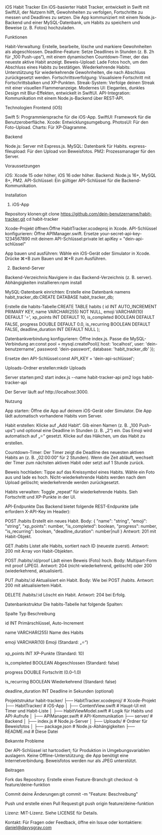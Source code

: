 iOS Habit Tracker
Ein iOS-basierter Habit Tracker, entwickelt in Swift mit SwiftUI, der Nutzern hilft, Gewohnheiten zu verfolgen, Fortschritte zu messen und Deadlines zu setzen. Die App kommuniziert mit einem Node.js-Backend und einer MySQL-Datenbank, um Habits zu speichern und Beweise (z. B. Fotos) hochzuladen.
 
Funktionen

Habit-Verwaltung: Erstelle, bearbeite, lösche und markiere Gewohnheiten als abgeschlossen.
Deadline-Feature: Setze Deadlines in Stunden (z. B. 2h für „100 Push-ups“), mit einem dynamischen Countdown-Timer, der das neueste aktive Habit anzeigt.
Beweis-Upload: Lade Fotos hoch, um den Abschluss eines Habits zu bestätigen.
Wiederkehrende Habits: Unterstützung für wiederkehrende Gewohnheiten, die nach Abschluss zurückgesetzt werden.
Fortschrittsverfolgung: Visualisiere Fortschritt mit Fortschrittsbalken und XP-Punkten.
Streak-System: Verfolge deinen Streak mit einer visuellen Flammenanzeige.
Modernes UI: Elegantes, dunkles Design mit Blur-Effekten, entwickelt in SwiftUI.
API-Integration: Kommunikation mit einem Node.js-Backend über REST-API.

Technologien
Frontend (iOS)

Swift 5: Programmiersprache für die iOS-App.
SwiftUI: Framework für die Benutzeroberfläche.
Xcode: Entwicklungsumgebung.
PhotosUI: Für den Foto-Upload.
Charts: Für XP-Diagramme.

Backend

Node.js: Server mit Express.js.
MySQL: Datenbank für Habits.
express-fileupload: Für den Upload von Beweisfotos.
PM2: Prozessmanager für den Server.

Voraussetzungen

iOS: Xcode 15 oder höher, iOS 16 oder höher.
Backend: Node.js 16+, MySQL 8+, PM2.
API-Schlüssel: Ein gültiger API-Schlüssel für die Backend-Kommunikation.

Installation
1. iOS-App

Repository klonen:git clone https://github.com/dein-benutzername/habit-tracker.git
cd habit-tracker


Xcode-Projekt öffnen:Öffne HabitTracker.xcodeproj in Xcode.
API-Schlüssel konfigurieren:
Öffne APIManager.swift.
Ersetze your-secret-api-key-1234567890 mit deinem API-Schlüssel:private let apiKey = "dein-api-schlüssel"




App bauen und ausführen:
Wähle ein iOS-Gerät oder Simulator in Xcode.
Drücke ⌘+B zum Bauen und ⌘+R zum Ausführen.



2. Backend-Server

Backend-Verzeichnis:Navigiere in das Backend-Verzeichnis (z. B. server).
Abhängigkeiten installieren:npm install


MySQL-Datenbank einrichten:
Erstelle eine Datenbank namens habit_tracker_db:CREATE DATABASE habit_tracker_db;


Erstelle die habits-Tabelle:CREATE TABLE habits (
    id INT AUTO_INCREMENT PRIMARY KEY,
    name VARCHAR(255) NOT NULL,
    emoji VARCHAR(10) DEFAULT '⭐️',
    xp_points INT DEFAULT 10,
    is_completed BOOLEAN DEFAULT FALSE,
    progress DOUBLE DEFAULT 0.0,
    is_recurring BOOLEAN DEFAULT FALSE,
    deadline_duration INT DEFAULT NULL
);




Datenbankverbindung konfigurieren:
Öffne index.js.
Passe die MySQL-Verbindung an:const pool = mysql.createPool({
    host: 'localhost',
    user: 'dein-benutzername',
    password: 'dein-passwort',
    database: 'habit_tracker_db'
});


Ersetze den API-Schlüssel:const API_KEY = 'dein-api-schlüssel';




Uploads-Ordner erstellen:mkdir Uploads


Server starten:pm2 start index.js --name habit-tracker-api
pm2 logs habit-tracker-api

Der Server läuft auf http://localhost:3000.

Nutzung

App starten:
Öffne die App auf deinem iOS-Gerät oder Simulator.
Die App lädt automatisch vorhandene Habits vom Server.


Habit erstellen:
Klicke auf „Add Habit“.
Gib einen Namen (z. B. „100 Push-ups“) und optional eine Deadline in Stunden (z. B. „2“) ein.
Das Emoji wird automatisch auf „⭐️“ gesetzt.
Klicke auf das Häkchen, um das Habit zu erstellen.


Countdown-Timer:
Der Timer zeigt die Deadline des neuesten aktiven Habits an (z. B. „02:00:00“ für 2 Stunden).
Wenn die Zeit abläuft, wechselt der Timer zum nächsten aktiven Habit oder setzt auf 1 Stunde zurück.


Beweis hochladen:
Tippe auf das Kreissymbol eines Habits.
Wähle ein Foto aus und lade es hoch.
Nicht-wiederkehrende Habits werden nach dem Upload gelöscht; wiederkehrende werden zurückgesetzt.


Habits verwalten:
Toggle „repeat“ für wiederkehrende Habits.
Sieh Fortschritt und XP-Punkte in der UI.



API-Endpunkte
Das Backend bietet folgende REST-Endpunkte (alle erfordern X-API-Key im Header):

POST /habits
Erstellt ein neues Habit.
Body: { "name": "string", "emoji": "string", "xp_points": number, "is_completed": boolean, "progress": number, "is_recurring": boolean, "deadline_duration": number|null }
Antwort: 201 mit Habit-Objekt.


GET /habits
Listet alle Habits, sortiert nach ID (neueste zuerst).
Antwort: 200 mit Array von Habit-Objekten.


POST /habits/:id/proof
Lädt einen Beweis (Foto) hoch.
Body: Multipart-Form mit proof (JPEG).
Antwort: 204 (nicht-wiederkehrend, gelöscht) oder 200 (wiederkehrend, aktualisiert).


PUT /habits/:id
Aktualisiert ein Habit.
Body: Wie bei POST /habits.
Antwort: 200 mit aktualisiertem Habit.


DELETE /habits/:id
Löscht ein Habit.
Antwort: 204 bei Erfolg.



Datenbankstruktur
Die habits-Tabelle hat folgende Spalten:



Spalte
Typ
Beschreibung



id
INT
Primärschlüssel, Auto-Increment


name
VARCHAR(255)
Name des Habits


emoji
VARCHAR(10)
Emoji (Standard: „⭐️“)


xp_points
INT
XP-Punkte (Standard: 10)


is_completed
BOOLEAN
Abgeschlossen (Standard: false)


progress
DOUBLE
Fortschritt (0.0–1.0)


is_recurring
BOOLEAN
Wiederkehrend (Standard: false)


deadline_duration
INT
Deadline in Sekunden (optional)


Projektstruktur
habit-tracker/
├── HabitTracker.xcodeproj/     # Xcode-Projekt
├── HabitTracker/              # iOS-App
│   ├── ContentView.swift       # Haupt-UI mit Timer und Habit-Liste
│   ├── HabitViewModel.swift    # Logik für Habits und API-Aufrufe
│   ├── APIManager.swift        # API-Kommunikation
├── server/                    # Backend
│   ├── index.js               # Node.js-Server
│   ├── Uploads/               # Ordner für Beweisfotos
│   ├── package.json           # Node.js-Abhängigkeiten
├── README.md                  # Diese Datei

Bekannte Probleme

Der API-Schlüssel ist hartcodiert; für Produktion in Umgebungsvariablen auslagern.
Keine Offline-Unterstützung; die App benötigt eine Internetverbindung.
Beweisfotos werden nur als JPEG unterstützt.

Beitragen

Fork das Repository.
Erstelle einen Feature-Branch:git checkout -b feature/deine-funktion


Commit deine Änderungen:git commit -m "Feature: Beschreibung"


Push und erstelle einen Pull Request:git push origin feature/deine-funktion



Lizenz:
MIT-Lizenz. Siehe LICENSE für Details.

Kontakt:
Für Fragen oder Feedback, öffne ein Issue oder kontaktiere: daniel@davysgray.com
